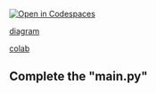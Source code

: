[![Open in Codespaces](https://classroom.github.com/assets/launch-codespace-f4981d0f882b2a3f0472912d15f9806d57e124e0fc890972558857b51b24a6f9.svg)](https://classroom.github.com/open-in-codespaces?assignment_repo_id=10512515)
<!--
[Link to Chap 5 Lab18]
(https://docs.google.com/presentation/d/1r3h2R9JwK9HK_U2Ia-zncL0BSjHV6Giu6ugNJ6yZpgc/edit#slide=id.g1715447b552_0_27)

![Lab 16](https://nimbus-screenshots.s3.amazonaws.com/s/e634571b38c8923031df60fc7fc2fe3f.png)
-->

  
[diagram](https://drive.google.com/file/d/1FhSbgZ0EMW5jhluHtjFMvg1dwWqZCMy6/view?usp=sharing)

[colab](https://colab.research.google.com/drive/1LY1WS-VHEMimTmvR1ePgu3BD0NmGz8Fg?usp=sharing 
)


## Complete the "main.py"

